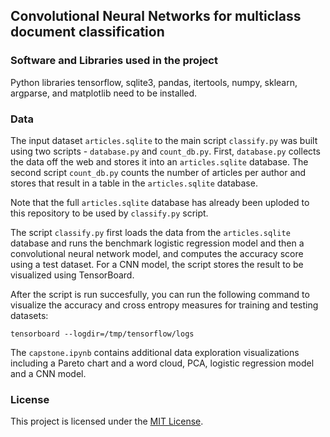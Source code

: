 ## Convolutional Neural Networks for multiclass document classification 

### Software and Libraries used in the project

Python libraries tensorflow, sqlite3, pandas, itertools, numpy, sklearn, argparse, and matplotlib need to be installed. 

### Data

The input dataset `articles.sqlite` to the main script `classify.py` was built using two scripts - `database.py` and `count_db.py`. First, `database.py` collects the data off the web and stores it into an `articles.sqlite` database. The second script `count_db.py` counts the number of articles per author and stores that result in a table in the `articles.sqlite` database.

Note that the full `articles.sqlite` database has already been uploded to this repository to be used by `classify.py` script.

The script `classify.py` first loads the data from the `articles.sqlite` database and runs the benchmark logistic regression model and then a convolutional neural network model, and computes the accuracy score using a test dataset. For a CNN model, the script stores the result to be visualized using TensorBoard. 

After the script is run succesfully, you can run the following command to visualize the accuracy and cross entropy measures for training and testing datasets:

```
tensorboard --logdir=/tmp/tensorflow/logs
```

The `capstone.ipynb` contains additional data exploration visualizations including a Pareto chart and a word cloud, PCA, logistic regression model and a CNN model.

### License

This project is licensed under the [MIT License](https://choosealicense.com/licenses/mit/).
